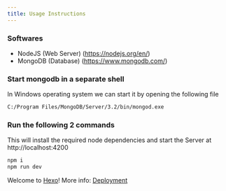 ```yaml
---
title: Usage Instructions
---
```

### Softwares

- NodeJS (Web Server) (https://nodejs.org/en/)
- MongoDB (Database) (https://www.mongodb.com/)
  
### Start mongodb in a separate shell
  In Windows operating system we can start it by opening the following file
  ``` bash
  C:/Program Files/MongoDB/Server/3.2/bin/mongod.exe
  ```  

### Run the following 2 commands
  This will install the required node dependencies and start the Server at http://localhost:4200
  ``` bash
npm i
npm run dev
  ```  

Welcome to [Hexo](https://hexo.io/)!
More info: [Deployment](https://hexo.io/docs/deployment.html)
